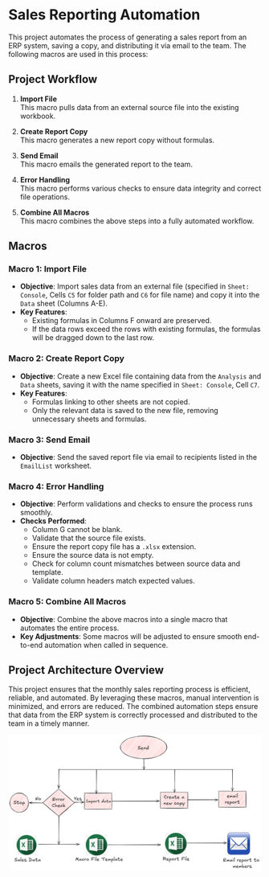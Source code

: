 # Sales Reporting Automation

This project automates the process of generating a sales report from an ERP system, saving a copy, and distributing it via email to the team. The following macros are used in this process:

## Project Workflow

1. **Import File**  
   This macro pulls data from an external source file into the existing workbook.
   
2. **Create Report Copy**  
   This macro generates a new report copy without formulas.
   
3. **Send Email**  
   This macro emails the generated report to the team.
   
4. **Error Handling**  
   This macro performs various checks to ensure data integrity and correct file operations.
   
5. **Combine All Macros**  
   This macro combines the above steps into a fully automated workflow.

## Macros

### Macro 1: Import File
- **Objective**: Import sales data from an external file (specified in `Sheet: Console`, Cells `C5` for folder path and `C6` for file name) and copy it into the `Data` sheet (Columns A-E).
- **Key Features**:
  - Existing formulas in Columns F onward are preserved.
  - If the data rows exceed the rows with existing formulas, the formulas will be dragged down to the last row.

### Macro 2: Create Report Copy
- **Objective**: Create a new Excel file containing data from the `Analysis` and `Data` sheets, saving it with the name specified in `Sheet: Console`, Cell `C7`.
- **Key Features**:
  - Formulas linking to other sheets are not copied.
  - Only the relevant data is saved to the new file, removing unnecessary sheets and formulas.

### Macro 3: Send Email
- **Objective**: Send the saved report file via email to recipients listed in the `EmailList` worksheet.

### Macro 4: Error Handling
- **Objective**: Perform validations and checks to ensure the process runs smoothly.
- **Checks Performed**:
  - Column G cannot be blank.
  - Validate that the source file exists.
  - Ensure the report copy file has a `.xlsx` extension.
  - Ensure the source data is not empty.
  - Check for column count mismatches between source data and template.
  - Validate column headers match expected values.

### Macro 5: Combine All Macros
- **Objective**: Combine the above macros into a single macro that automates the entire process.
- **Key Adjustments**: Some macros will be adjusted to ensure smooth end-to-end automation when called in sequence.

## Project Architecture Overview
This project ensures that the monthly sales reporting process is efficient, reliable, and automated. By leveraging these macros, manual intervention is minimized, and errors are reduced. The combined automation steps ensure that data from the ERP system is correctly processed and distributed to the team in a timely manner.

![Sales Report Flow](./ProjectHierarchy.png)
